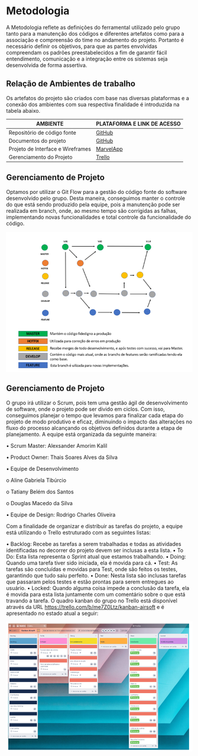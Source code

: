 
# Metodologia
A Metodologia reflete as definições do ferramental utilizado pelo grupo tanto para a manutenção dos códigos e diferentes artefatos como para a associação e compreensão do time no andamento do projeto. Portanto é necessário definir os objetivos, para que as partes envolvidas compreendam os padrões preestabelecidos a fim de garantir fácil entendimento, comunicação e a integração entre os sistemas seja desenvolvida de forma assertiva.

## Relação de Ambientes de trabalho
Os artefatos do projeto são criados com base nas diversas plataformas e a conexão dos ambientes com sua respectiva finalidade é introduzida na tabela abaixo.

|     AMBIENTE                    |   PLATAFORMA E LINK DE ACESSO                                                             |
|---------------------------------|-------------------------------------------------------------------------------------------|
|Repositório de código fonte      | [GitHub](https://github.com/ICEI-PUC-Minas-PMV-ADS/pmv-ads-2021-2-e2-proj-int-t3-tapunk/) |
|Documentos do projeto            | [GitHub](https://github.com/ICEI-PUC-Minas-PMV-ADS/pmv-ads-2021-2-e2-proj-int-t3-tapunk/) | 
|Projeto de Interface e Wireframes| [MarvelApp](https://marvelapp.com/prototype/5e2jadg/)                                     |
|Gerenciamento do Projeto         | [Trello](https://trello.com/b/me7Z0Ltz/kanban-airsoft/)                                   | 

## Gerenciamento de Projeto
Optamos por utilizar o Git Flow para a gestão do código fonte do software desenvolvido pelo grupo. Desta maneira, conseguimos manter o controle do que está sendo produzido pela equipe, pois a manutenção pode ser realizada em branch, onde, ao mesmo tempo são corrigidas as falhas, implementando novas funcionalidades e total controle da funcionalidade do código. 

![Personas](img/git_flow.PNG)
    
## Gerenciamento de Projeto
O grupo irá utilizar o Scrum, pois tem uma gestão ágil de desenvolvimento de software, onde o projeto pode ser divido em ciclos. Com isso, conseguimos planejar o tempo que levamos para finalizar cada etapa do projeto de modo produtivo e eficaz, diminuindo o impacto das alterações no fluxo do processo alcançando os objetivos definidos durante a etapa de planejamento.
A equipe está organizada da seguinte maneira:

•	Scrum Master: Alexsander Amorim Kalil

•	Product Owner: Thais Soares Alves da Silva

•	Equipe de Desenvolvimento

o	Aline Gabriela Tibúrcio

o	Tatiany Belém dos Santos

o	Douglas Macedo da Silva

•	Equipe de Design: Rodrigo Charles Oliveira

Com a finalidade de organizar e distribuir as tarefas do projeto, a equipe está utilizando o Trello estruturado com as seguintes listas:

•	Backlog: Recebe as tarefas a serem trabalhadas e todas as atividades identificadas no decorrer do projeto devem ser inclusas a esta lista.
•	To Do: Esta lista representa o Sprint atual que estamos trabalhando.
•	Doing: Quando uma tarefa tiver sido iniciada, ela é movida para cá.
•	Test: As tarefas são concluídas e movidas para Test, onde são feitos os testes, garantindo que tudo saiu perfeito.
•	Done: Nesta lista são inclusas tarefas que passaram pelos testes e estão prontas para serem entregues ao usuário.
•	Locked: Quando alguma coisa impede a conclusão da tarefa, ela é movida para esta lista juntamente com um comentário sobre o que está travando a tarefa.
O quadro kanban do grupo no Trello está disponível através da URL https://trello.com/b/me7Z0Ltz/kanban-airsoft e é apresentado no estado atual a seguir:

![Personas](img/kanban_trello.PNG)


